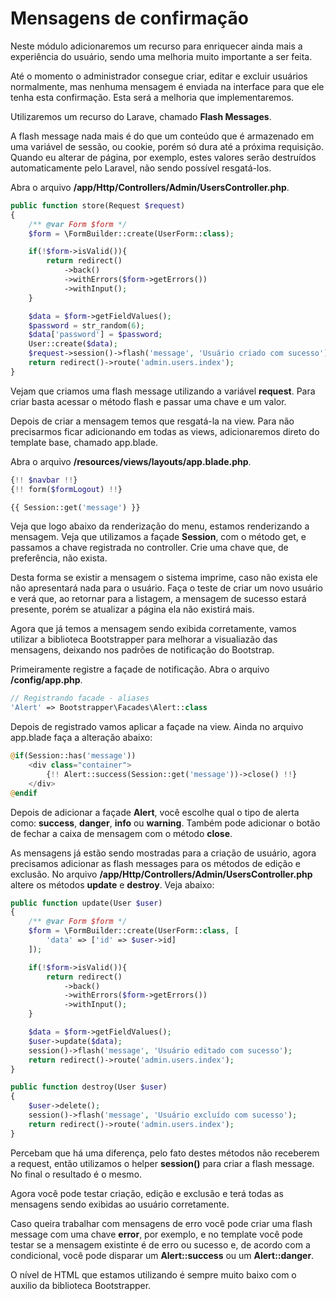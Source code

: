 # Mensagens de confirmação

Neste módulo adicionaremos um recurso para enriquecer ainda mais a experiência do usuário, sendo uma melhoria muito importante a ser feita.

Até o momento o administrador consegue criar, editar e excluir usuários normalmente, mas nenhuma mensagem é enviada na interface para que ele tenha esta confirmação. Esta será a melhoria que implementaremos.

Utilizaremos um recurso do Larave, chamado **Flash Messages**.

A flash message nada mais é do que um conteúdo que é armazenado em uma variável de sessão, ou cookie, porém só dura até a próxima requisição. Quando eu alterar de página, por exemplo, estes valores serão destruídos automaticamente pelo Laravel, não sendo possível resgatá-los.

Abra o arquivo **/app/Http/Controllers/Admin/UsersController.php**.

```php
public function store(Request $request)
{
    /** @var Form $form */
    $form = \FormBuilder::create(UserForm::class);

    if(!$form->isValid()){
        return redirect()
            ->back()
            ->withErrors($form->getErrors())
            ->withInput();
    }

    $data = $form->getFieldValues();
    $password = str_random(6);
    $data['password'] = $password;
    User::create($data);
    $request->session()->flash('message', 'Usuário criado com sucesso');
    return redirect()->route('admin.users.index');
}
```

Vejam que criamos uma flash message utilizando a variável **request**. Para criar basta acessar o método flash e passar uma chave e um valor.

Depois de criar a mensagem temos que resgatá-la na view. Para não precisarmos ficar adicionando em todas as views, adicionaremos direto do template base, chamado app.blade.

Abra o arquivo **/resources/views/layouts/app.blade.php**.

```php
{!! $navbar !!}
{!! form($formLogout) !!}

{{ Session::get('message') }}
```

Veja que logo abaixo da renderização do menu, estamos renderizando a mensagem. Veja que utilizamos a façade **Session**, com o método get, e passamos a chave registrada no controller. Crie uma chave que, de preferência, não exista.

Desta forma se existir a mensagem o sistema imprime, caso não exista ele não apresentará nada para o usuário. Faça o teste de criar um novo usuário e verá que, ao retornar para a listagem, a mensagem de sucesso estará presente, porém se atualizar a página ela não existirá mais.

Agora que já temos a mensagem sendo exibida corretamente, vamos utilizar a biblioteca Bootstrapper para melhorar a visualiazão das mensagens, deixando nos padrões de notificação do Bootstrap.

Primeiramente registre a façade de notificação. Abra o arquivo **/config/app.php**.

```php
// Registrando facade - aliases
'Alert' => Bootstrapper\Facades\Alert::class
```

Depois de registrado vamos aplicar a façade na view. Ainda no arquivo app.blade faça a alteração abaixo:

```php
@if(Session::has('message'))
    <div class="container">
        {!! Alert::success(Session::get('message'))->close() !!}
    </div>
@endif
```

Depois de adicionar a façade **Alert**, você escolhe qual o tipo de alerta como: **success**, **danger**, **info** ou **warning**. Também pode adicionar o botão de fechar a caixa de mensagem com o método **close**.

As mensagens já estão sendo mostradas para a criação de usuário, agora precisamos adicionar as flash messages para os métodos de edição e exclusão. No arquivo **/app/Http/Controllers/Admin/UsersController.php** altere os métodos **update** e **destroy**. Veja abaixo:

```php
public function update(User $user)
{
    /** @var Form $form */
    $form = \FormBuilder::create(UserForm::class, [
        'data' => ['id' => $user->id]
    ]);

    if(!$form->isValid()){
        return redirect()
            ->back()
            ->withErrors($form->getErrors())
            ->withInput();
    }

    $data = $form->getFieldValues();
    $user->update($data);
    session()->flash('message', 'Usuário editado com sucesso');
    return redirect()->route('admin.users.index');
}

public function destroy(User $user)
{
    $user->delete();
    session()->flash('message', 'Usuário excluído com sucesso');
    return redirect()->route('admin.users.index');
}
```

Percebam que há uma diferença, pelo fato destes métodos não receberem a request, então utilizamos o helper **session()** para criar a flash message. No final o resultado é o mesmo.

Agora você pode testar criação, edição e exclusão e terá todas as mensagens sendo exibidas ao usuário corretamente.

Caso queira trabalhar com mensagens de erro você pode criar uma flash message com uma chave **error**, por exemplo, e no template você pode testar se a mensagem existinte é de erro ou sucesso e, de acordo com a condicional, você pode disparar um **Alert::success** ou um **Alert::danger**.

O nível de HTML que estamos utilizando é sempre muito baixo com o auxilio da biblioteca Bootstrapper.